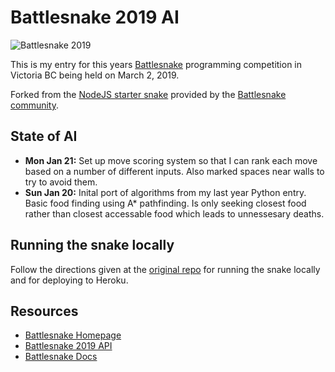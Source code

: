# Battlesnake 2019 AI
![Battlesnake 2019](https://static1.squarespace.com/static/583102acff7c504696a7009b/t/5c2a3b9cf950b760dd5bacb4/1546542614910/BATTLESNAKE+LOGO+2019.png?format=2500w)

This is my entry for this years [Battlesnake](https://www.battlesnake.io) programming competition in Victoria BC being held on March 2, 2019.

Forked from the [NodeJS starter snake](https://github.com/battlesnakeio/starter-snake-node) provided by the [Battlesnake community](https://github.com/battlesnakeio/community).

## State of AI
* **Mon Jan 21:** Set up move scoring system so that I can rank each move based on a number of different inputs. Also marked spaces near walls to try to avoid them.
* **Sun Jan 20:** Inital port of algorithms from my last year Python entry. Basic food finding using A* pathfinding. Is only seeking closest food rather than closest accessable food which leads to unnessesary deaths. 

## Running the snake locally
Follow the directions given at the [original repo](https://github.com/battlesnakeio/starter-snake-node) for running the snake locally and for deploying to Heroku.

## Resources
* [Battlesnake Homepage](https://www.battlesnake.io/)
* [Battlesnake 2019 API](http://docs.battlesnake.io/snake-api.html)
* [Battlesnake Docs](http://docs.battlesnake.io)